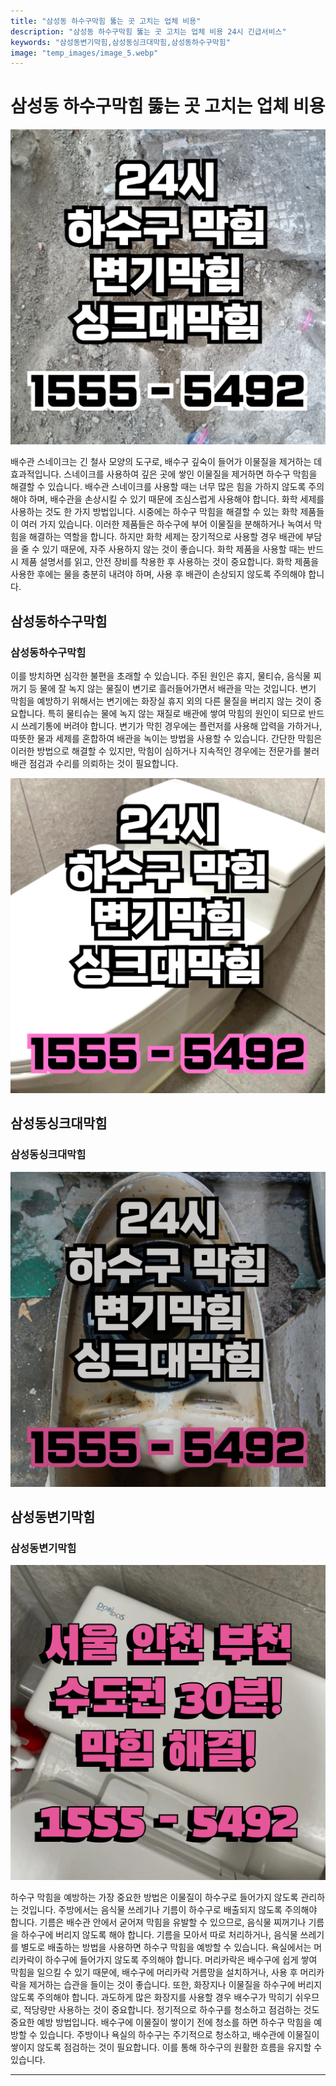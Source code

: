 ```yaml
---
title: "삼성동 하수구막힘 뚫는 곳 고치는 업체 비용"
description: "삼성동 하수구막힘 뚫는 곳 고치는 업체 비용 24시 긴급서비스"
keywords: "삼성동변기막힘,삼성동싱크대막힘,삼성동하수구막힘"
image: "temp_images/image_5.webp"
---
```


# 삼성동 하수구막힘 뚫는 곳 고치는 업체 비용

![삼성동하수구막힘](temp_images/image_8.webp) 

배수관 스네이크는 긴 철사 모양의 도구로, 배수구 깊숙이 들어가 이물질을 제거하는 데 효과적입니다. 스네이크를 사용하여 깊은 곳에 쌓인 이물질을 제거하면 하수구 막힘을 해결할 수 있습니다. 배수관 스네이크를 사용할 때는 너무 많은 힘을 가하지 않도록 주의해야 하며, 배수관을 손상시킬 수 있기 때문에 조심스럽게 사용해야 합니다. 화학 세제를 사용하는 것도 한 가지 방법입니다. 시중에는 하수구 막힘을 해결할 수 있는 화학 제품들이 여러 가지 있습니다. 이러한 제품들은 하수구에 부어 이물질을 분해하거나 녹여서 막힘을 해결하는 역할을 합니다. 하지만 화학 세제는 장기적으로 사용할 경우 배관에 부담을 줄 수 있기 때문에, 자주 사용하지 않는 것이 좋습니다. 화학 제품을 사용할 때는 반드시 제품 설명서를 읽고, 안전 장비를 착용한 후 사용하는 것이 중요합니다. 화학 제품을 사용한 후에는 물을 충분히 내려야 하며, 사용 후 배관이 손상되지 않도록 주의해야 합니다.


## 삼성동하수구막힘

### 삼성동하수구막힘

이를 방치하면 심각한 불편을 초래할 수 있습니다. 주된 원인은 휴지, 물티슈, 음식물 찌꺼기 등 물에 잘 녹지 않는 물질이 변기로 흘러들어가면서 배관을 막는 것입니다. 변기 막힘을 예방하기 위해서는 변기에는 화장실 휴지 외의 다른 물질을 버리지 않는 것이 중요합니다. 특히 물티슈는 물에 녹지 않는 재질로 배관에 쌓여 막힘의 원인이 되므로 반드시 쓰레기통에 버려야 합니다. 변기가 막힌 경우에는 플런저를 사용해 압력을 가하거나, 따뜻한 물과 세제를 혼합하여 배관을 녹이는 방법을 사용할 수 있습니다. 간단한 막힘은 이러한 방법으로 해결할 수 있지만, 막힘이 심하거나 지속적인 경우에는 전문가를 불러 배관 점검과 수리를 의뢰하는 것이 필요합니다.

![삼성동하수구막힘](temp_images/image_3.webp) 



## 삼성동싱크대막힘

### 삼성동싱크대막힘

![삼성동싱크대막힘](temp_images/image_7.webp) 



## 삼성동변기막힘

### 삼성동변기막힘

![삼성동변기막힘](temp_images/image_2.webp) 

  하수구 막힘을 예방하는 가장 중요한 방법은 이물질이 하수구로 들어가지 않도록 관리하는 것입니다. 주방에서는 음식물 쓰레기나 기름이 하수구로 배출되지 않도록 주의해야 합니다. 기름은 배수관 안에서 굳어져 막힘을 유발할 수 있으므로, 음식물 찌꺼기나 기름을 하수구에 버리지 않도록 해야 합니다. 기름을 모아서 따로 처리하거나, 음식물 쓰레기를 별도로 배출하는 방법을 사용하면 하수구 막힘을 예방할 수 있습니다. 욕실에서는 머리카락이 하수구에 들어가지 않도록 주의해야 합니다. 머리카락은 배수구에 쉽게 쌓여 막힘을 일으킬 수 있기 때문에, 배수구에 머리카락 거름망을 설치하거나, 사용 후 머리카락을 제거하는 습관을 들이는 것이 좋습니다. 또한, 화장지나 이물질을 하수구에 버리지 않도록 주의해야 합니다. 과도하게 많은 화장지를 사용할 경우 배수구가 막히기 쉬우므로, 적당량만 사용하는 것이 중요합니다. 정기적으로 하수구를 청소하고 점검하는 것도 중요한 예방 방법입니다. 배수구에 이물질이 쌓이기 전에 청소를 하면 하수구 막힘을 예방할 수 있습니다. 주방이나 욕실의 하수구는 주기적으로 청소하고, 배수관에 이물질이 쌓이지 않도록 점검하는 것이 필요합니다. 이를 통해 하수구의 원활한 흐름을 유지할 수 있습니다.

---

